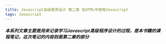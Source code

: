 ```yaml
---
title: Javascript高级程序设计 第二章 在HTML中使用Javascript
tags: Javascript
---
```

##### 本系列文章主要是用来记录学习Javascript高级程序设计的过程，是本书籍的课程笔记，这次笔记的内容则是第二章的部分
<!--more-->



​	

